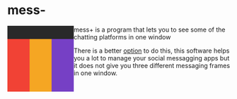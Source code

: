 # mess-
<img align="left" alt="Mess+" width="150px" src="https://github.com/vimevim/mess-/blob/master/mess%2B.png" />
mess+ is a program that lets you to see some of the chatting platforms in one window

There is a better [option](https://getferdi.com/) to do this, this software helps you a lot to manage your social messagging apps but it does not give you three different messaging frames in one window.
